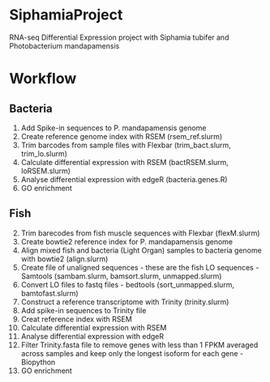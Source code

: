 # SiphamiaProject
RNA-seq Differential Expression project with Siphamia tubifer and Photobacterium mandapamensis

# Workflow
## Bacteria
1. Add Spike-in sequences to P. mandapamensis genome
2. Create reference genome index with RSEM (rsem_ref.slurm)
3. Trim barcodes from sample files with Flexbar (trim_bact.slurm, trim_lo.slurm)
4. Calculate differential expression with RSEM (bactRSEM.slurm, loRSEM.slurm)
5. Analyse differential expression with edgeR (bacteria.genes.R)
6. GO enrichment

## Fish
2. Trim barecodes from fish muscle sequences with Flexbar (flexM.slurm)
1. Create bowtie2 reference index for P. mandapamensis genome
2. Align mixed fish and bacteria (Light Organ) samples to bacteria genome with bowtie2 (align.slurm)
4. Create file of unaligned sequences - these are the fish LO sequences - Samtools (sambam.slurm, bamsort.slurm, unmapped.slurm)
5. Convert LO files to fastq files - bedtools (sort_unmapped.slurm, bamtofast.slurm)
6. Construct a reference transcriptome with Trinity (trinity.slurm)
7. Add spike-in sequences to Trinity file
8. Creat reference index with RSEM 
9. Calculate differential expression with RSEM 
10. Analyse differential expression with edgeR
11. Filter Trinity.fasta file to remove genes with less than 1 FPKM averaged across samples and keep only the longest isoform for each gene - Biopython
12. GO enrichment
